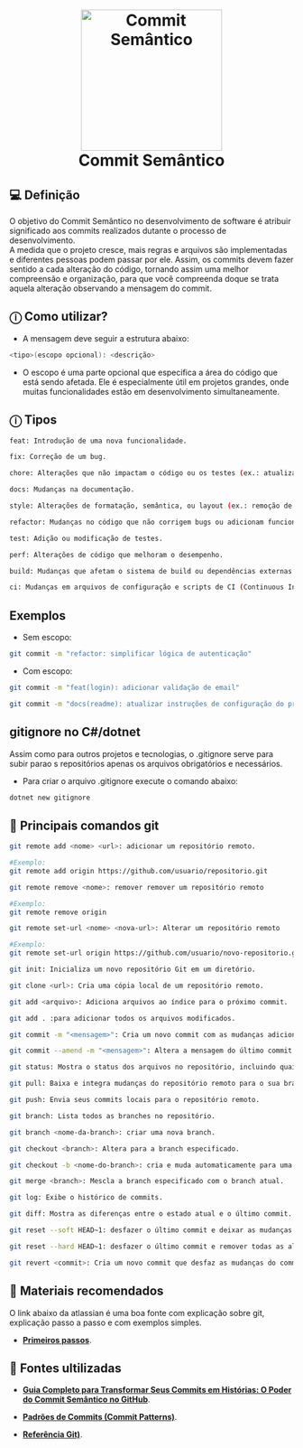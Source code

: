 <h1 align="center">

 <img alt=" Commit Semântico" title=" Commit Semântico" src="https://git-scm.com/images/logo@2x.png" width="250px" />
 <br>
 Commit Semântico
</h1>

## 💻 Definição

O objetivo do Commit Semântico no desenvolvimento de software é atribuir significado aos commits realizados dutante o processo de desenvolvimento.<br>
A medida que o projeto cresce, mais regras e arquivos são implementadas e diferentes pessoas podem passar por ele.
Assim, os commits devem fazer sentido a cada alteração do código, tornando assim uma melhor compreensão e organização, para que você compreenda doque se trata aquela alteração observando a mensagem do commit.
<br>

## ⓘ Como utilizar?

- A mensagem deve seguir a estrutura abaixo:

```bash
<tipo>(escopo opcional): <descrição>
```

- O escopo é uma parte opcional que especifica a área do código que está sendo afetada. Ele é especialmente útil em projetos grandes, onde muitas funcionalidades estão em desenvolvimento simultaneamente.

## ⓘ Tipos

```bash
feat: Introdução de uma nova funcionalidade.
```

```bash
fix: Correção de um bug.
```

```bash
chore: Alterações que não impactam o código ou os testes (ex.: atualizações de dependências).
```

```bash
docs: Mudanças na documentação.
```

```bash
style: Alterações de formatação, semântica, ou layout (ex.: remoção de espaços em branco).
```

```bash
refactor: Mudanças no código que não corrigem bugs ou adicionam funcionalidades.
```

```bash
test: Adição ou modificação de testes.
```

```bash
perf: Alterações de código que melhoram o desempenho.
```

```bash
build: Mudanças que afetam o sistema de build ou dependências externas (ex.: ferramentas de compilação).
```

```bash
ci: Mudanças em arquivos de configuração e scripts de CI (Continuous Integration).
```

## Exemplos

- Sem escopo:

```bash
git commit -m "refactor: simplificar lógica de autenticação"
```

- Com escopo:

```bash
git commit -m "feat(login): adicionar validação de email"
```

```bash
git commit -m "docs(readme): atualizar instruções de configuração do projeto"
```

## gitignore no C#/dotnet

Assim como para outros projetos e tecnologias, o .gitignore serve para subir parao s repositórios apenas os arquivos obrigatórios e necessários.

- Para criar o arquivo .gitignore execute o comando abaixo:

```bash
dotnet new gitignore
```

## 🚀 Principais comandos git

```bash
git remote add <nome> <url>: adicionar um repositório remoto.

#Exemplo:
git remote add origin https://github.com/usuario/repositorio.git
```

```bash
git remote remove <nome>: remover remover um repositório remoto

#Exemplo:
git remote remove origin
```

```bash
git remote set-url <nome> <nova-url>: Alterar um repositório remoto

#Exemplo:
git remote set-url origin https://github.com/usuario/novo-repositorio.git
```

```bash
git init: Inicializa um novo repositório Git em um diretório.
```

```bash
git clone <url>: Cria uma cópia local de um repositório remoto.
```

```bash
git add <arquivo>: Adiciona arquivos ao índice para o próximo commit.
```

```bash
git add . :para adicionar todos os arquivos modificados.
```

```bash
git commit -m "<mensagem>": Cria um novo commit com as mudanças adicionadas, associadas a uma mensagem descritiva.
```

```bash
git commit --amend -m "<mensagem>": Altera a mensagem do último commit realizado.
```

```bash
git status: Mostra o status dos arquivos no repositório, incluindo quais arquivos foram modificados, adicionados ou removidos.
```

```bash
git pull: Baixa e integra mudanças do repositório remoto para o sua branch atual.
```

```bash
git push: Envia seus commits locais para o repositório remoto.
```

```bash
git branch: Lista todos as branches no repositório.
```

```bash
git branch <nome-da-branch>: criar uma nova branch.
```

```bash
git checkout <branch>: Altera para a branch especificado.
```

```bash
git checkout -b <nome-do-branch>: cria e muda automaticamente para uma nova branch.
```

```bash
git merge <branch>: Mescla a branch especificado com o branch atual.
```

```bash
git log: Exibe o histórico de commits.
```

```bash
git diff: Mostra as diferenças entre o estado atual e o último commit.
```

```bash
git reset --soft HEAD~1: desfazer o último commit e deixar as mudanças como "não commitadas" no seu diretório de trabalho.
```

```bash
git reset --hard HEAD~1: desfazer o último commit e remover todas as alterações associadas.
```

```bash
git revert <commit>: Cria um novo commit que desfaz as mudanças do commit especificado.
```

## 🚀 Materiais recomendados

O link abaixo da atlassian é uma boa fonte com explicação sobre git, explicação passo a passo e com exemplos simples.

- **[Primeiros passos](https://www.atlassian.com/git/tutorials/setting-up-a-repository)**.

## 🚀 Fontes ultilizadas

- **[Guia Completo para Transformar Seus Commits em Histórias: O Poder do Commit Semântico no GitHub](https://medium.com/@aluiza.primo/guia-completo-para-transformar-seus-commits-em-hist%C3%B3rias-o-poder-do-commit-sem%C3%A2ntico-no-github-aa074992cc3b)**.

- **[Padrões de Commits (Commit Patterns)](https://dev.to/renatoadorno/padroes-de-commits-commit-patterns-41co)**.

- **[Referência Git)](https://git-scm.com/docs)**.
